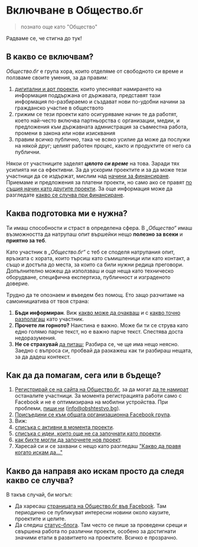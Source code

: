 # Включване в Общество.бг
> познато още като "Общество"

Радваме се, че стигна до тук!

## В какво се включвам?
*Общество.бг* е група хора, които отделяме от свободното си време и ползваме своите умения, за да правим:
 1. <abbr title="уеб сайтове, мобилни приложения, софтуерн системи, графичен дизайн, UX, видеа и въздействащи илюстрации">[дигитални и арт проекти](rules/projects.md#readme)</abbr>, които улесняват намирането на информация поддържана от държавата, представят тази информация по-разбираемо и създават нови по-удобни начини за гражданско участие в обществото
 1. грижим се тези проекти като осигуряваме начин те да работят, което най-често включва партньорства с организации, медии, и предложения към държавната адмнистрация за съвместна работа, промени в закона или нови изисквания
 1. правим всичко публично, така че всяко усилие да може да послужи на някой друг; целият работен процес, както и продуктите от него са публични.

Някои от участниците заделят _**цялото си време**_ на това. Заради тях усилията ни са ефективни. За да ускорим проектите и за да може тези участници да се издържат, мислим над [начини за финансиране](checklists/funding.md#readme). Приемаме и предложения за платени проекти, но само ако се правят [по същия начин като другите проекти](rules/projects.md#readme). За още информация може да разгледате [какво се случва при финансиране](rules/funding.md#readme).

## Каква подготовка ми е нужна?

Ти имаш способности и страст в определена сфера. В _„Общество“_ имаш възможността да натрупаш опит вършейки нещо **полезно за всеки** и **приятно за теб**.

Като участник в _„Общество.бг“_ с теб се споделя натрупания опит, връзката с хората, които търсиш като съмишленици или като контакт, а също и достъпа до места, за които са били нужни редица преговори.
Допълнително можеш да използваш и още неща като техническо оборудване, специфична експертиза, публичност и изграденото доверие.

Tрудно да те опознаем и въведем без помощ. Ето защо разчитаме на самоинициатива от твоя страна:

 1. **Бъди информиран**. Виж [какво може да очакваш](rules.md/members.md) и с [какво точно разполагаш](rules.md/members.md) като участник.
 1. **Прочете ли горното?** Наистина е важно. Може би ти се струва като едно голямо парче текст, но е важно парче текст. Спестява доста недоразумения.
 1. **Не се страхувай** [да питаш](checklists/discuss.md#readme); Разбира се, че ще има нещо неясно. Заедно с въпроса си, пробвай да разкажеш как ти разбираш нещата, за да дадеш контекст.


## Как да да помагам, сега или в бъдеще?

1.  [Регистрирай се на сайта на Общество.бг](https://www.obshtestvo.bg/join), за да могат [да те намират](checklists/findpeople.md) останалите участници. За момента регистрацията работи само с Facebook и не е оптимизирана на мобилни устройства. При проблеми, [пиши ни](mailto:info@obshtestvo.bg) (info@obshtestvo.bg).
2.  [Присъедини се към общата организационна Facebook група](https://www.facebook.com/groups/obshtestvo).
4.  Виж:
  1. [списъка с активни в момента проекти](projects#readme).
  1. [списъка с идеи, които още не са започнати като проекти](https://github.com/obshtestvo/guides/issues/3).
  1. [как бихте могли да започнете нов проект](https://github.com/obshtestvo/guides/issues/2).
5. Харесай си и се захвани с нещо като разгледаш ["Какво да правя когато искам да..."](checklists#readme)

## Какво да направя ако искам просто да следя какво се случва?

В такъв случай, би могъл:

-   Да харесаш [страницата на Общество.бг във Facebook](https://www.facebook.com/obshtestvo.bg).
    Там периодично се публикуват интересни новини около каузите, проектите и целите.
-   Да следиш [статус-блогa](https://status.obshtestvo.bg). Там често се
    пише за проведени срещи и свършена работа по различни проекти, особено за
    достигнати значими етапи в развитието на проектите. Всичко е прозрачно.
